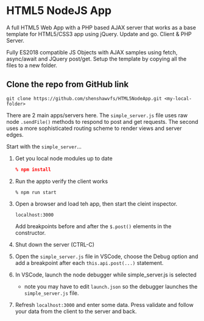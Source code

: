 # HTML5 NodeJS App
A full HTML5 Web App with a PHP based AJAX server that works as a
base template for HTML5/CSS3 app using jQuery. Update and go. Client & PHP Server.

Fully ES2018 compatible JS Objects with AJAX samples using fetch, async/await and JQuery post/get.  Setup the template by copying all the files to a new folder.

## Clone the repo from GitHub link

    git clone https://github.com/shenshawvfs/HTML5NodeApp.git <my-local-folder>

There are 2 main apps/servers here. The ```simple_server.js``` file uses raw node ```.sendFile()``` methods to respond to post and get requests. The second uses a more sophisticated routing scheme to render views and server edges.

Start with the ```simple_server```...

1. Get you local node modules up to date
    ```json
    % npm install
    ```
2. Run the appto verify the client works
    ```
    % npm run start
    ```
3. Open a browser and load teh app, then start the cleint inspector.
    ```
    localhost:3000
    ```
    Add breakpoints before and after the ```$.post()``` elements in the constructor.

4. Shut down the server (CTRL-C)
5. Open the ```simple_server.js``` file in VSCode, choose the Debug option and add a breakpoint after each ```this.api.post(...)``` statement.
6. In VSCode, launch the node debugger while simple_server.js is selected
    * note you may have to edit ```launch.json``` so the debugger launches the ```simple_server.js``` file.

7. Refresh ```localhost:3000``` and enter some data. Press validate and follow your data from the client to the server and back.

